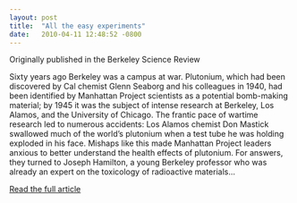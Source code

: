 ```yaml
---
layout: post
title:  "All the easy experiments"
date:   2010-04-11 12:48:52 -0800
---
```


Originally published in the Berkeley Science Review

Sixty years ago Berkeley was a campus at war. Plutonium, which had been discovered by Cal chemist Glenn Seaborg and his colleagues in 1940, had been identified by Manhattan Project scientists as a potential bomb-making material; by 1945 it was the subject of intense research at Berkeley, Los Alamos, and the University of Chicago. The frantic pace of wartime research led to numerous accidents: Los Alamos chemist Don Mastick swallowed much of the world’s plutonium when a test tube he was holding exploded in his face. Mishaps like this made Manhattan Project leaders anxious to better understand the health effects of plutonium. For answers, they turned to Joseph Hamilton, a young Berkeley professor who was already an expert on the toxicology of radioactive materials...

<!--more-->

[Read the full article](/assets/all-the-easy-experiments.pdf)
